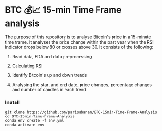 # BTC 💰📈 15-min Time Frame analysis

The purpose of this repository is to analyse Bitcoin's price in a 15-minute time frame. It analyses the price change within the past year when the RSI indicator drops below 80 or crosses above 30. It consists of the following:

1) Read data, EDA and data preprocessing 

2) Calculating RSI

3) Identify Bitcoin's up and down trends

4) Analysing the start and end date, price changes, percentage changes and number of candles in each trend

### Install 
``` 
git clone https://github.com/parisabanan/BTC-15min-Time-Frame-Analysis  
cd BTC-15min-Time-Frame-Analysis
conda env create -f env.yml   
conda activate env 
```
